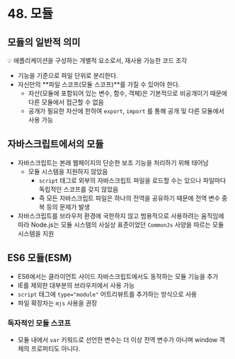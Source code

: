 # 48. 모듈

## 모듈의 일반적 의미

<aside>
💡 애플리케이션을 구성하는 개별적 요소로서, 재사용 가능한 코드 조각

</aside>

- 기능을 기준으로 파일 단위로 분리한다.
- 자신만의 **파일 스코프(모듈 스코프)**를 가질 수 있어야 한다.
    - 자산(모듈에 포함되어 있는 변수, 함수, 객체)은 기본적으로 비공개이기 때문에 다른 모듈에서 접근할 수 없음
    - 공개가 필요한 자산에 한하여 `export`, `import` 를 통해 공개 및 다른 모듈에서 사용 가능

## 자바스크립트에서의 모듈

- 자바스크립트는 본래 웹페이지의 단순한 보조 기능을 처리하기 위해 태어남
    - 모듈 시스템을 지원하지 않았음
        - `script` 태그로 외부의 자바스크립트 파일을 로드할 수는 있으나 파일마다 독립적인 스코프를 갖지 않았음
        - 즉 모든 자바스크립트 파일은 하나의 전역을 공유하기 때문에 전역 변수 중복 등의 문제가 발생
- 자바스크립트를 브라우저 환경에 국한하지 않고 범용적으로 사용하려는 움직임에 따라 Node.js는 모듈 시스템의 사실상 표준이었던 `CommonJs` 사양을 따르는 모듈 시스템을 지원

## ES6 모듈(ESM)

- ES6에서는 클라이언트 사이드 자바스크립트에서도 동작하는 모듈 기능을 추가
- IE를 제외한 대부분의 브라우저에서 사용 가능
- `script` 태그에 `type="module"` 어트리뷰트를 추가하는 방식으로 사용
- 파일 확장자는 `mjs` 사용을 권장

### 독자적인 모듈 스코프

- 모듈 내에서 `var` 키워드로 선언한 변수는 더 이상 전역 변수가 아니며 window 객체의 프로퍼티도 아니다.